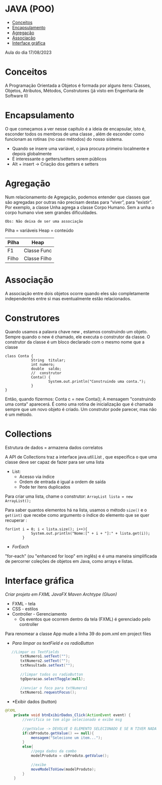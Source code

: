 # JAVA (POO)
  - [Conceitos](#conceitos)
  - [Encapsulamento](#encapsulamento)
  - [Agregação](#agregação)
  - [Associação](#associação)
  - [Interface gráfica](#interface-grafica)


Aula do dia 17/08/2023

# Conceitos

A Programação Orientada a Objetos é formada por alguns itens: Classes, Objetos, Atributos, Métodos, Construtores (já visto em Engenharia de Software II)

# Encapsulamento

O	que	começamos	a	ver	nesse	capítulo	é	a	ideia	de	encapsular,	isto	é,	esconder	todos	os	membros	de
uma	 classe	,	 além	 de	 esconder	 como	funcionam	 as	 rotinas	 (no	 caso	métodos)	 do
nosso	sistema.

* Quando se insere uma variável, o java procura primeiro localmente e depois globalmente
* É interessante o getters/setters serem públicos
* Alt + insert ->  Criação dos getters e setters

# Agregação

Num relacionamento de Agregação, podemos entender que classes que são agregadas por outras não precisam destas para “viver”, para “existir”. Por exemplo, a classe Unha agrega a classe Corpo Humano. Sem a unha o corpo humano vive sem grandes dificuldades.

````
Obs: Não deixa de ser uma associação
````


Pilha = variáveis
Heap = conteúdo

| Pilha          | Heap |
| -------------  | ------------- |
| F1             | Classe Func  |
| Filho          | Classe Filho  |


# Associação

A associação entre dois objetos ocorre quando eles são completamente independentes entre si mas eventualmente estão relacionados.

# Construtores

Quando	usamos	a	palavra	chave		new	,	estamos	construindo	um	objeto.	Sempre	quando	o		new		 é
chamado,	ele	executa	o	construtor	da	classe.	O	construtor	da	classe	é	um	bloco	declarado	com	o mesmo
nome	que	a	classe

    class Conta	{
				String	titular;
				int	numero;
				double	saldo;
				//	construtor
				Conta()	{
						System.out.println("Construindo	uma conta.");
				}
    }
Então,	quando	fizermos:
Conta	c	=	new	Conta();
A	mensagem	"construindo	uma	conta"	aparecerá.	É	como	uma	rotina	de	inicialização	que	é	chamada
sempre	que	um	novo	objeto	é	criado.	Um	construtor	pode	parecer,	mas	não	é	um	método.

# Collections

Estrutura de dados = armazena dados correlatos

A API de Collections traz a interface java.util.List , que especifica o que uma classe deve ser
capaz de fazer para ser uma lista

- List:
  - Acesso via índice
  - Ordem de entrada é igual a ordem de saída
  - Pode ter itens duplicados

Para criar uma lista, chame o construtor:  `ArrayList lista = new ArrayList();`

Para saber quantos elementos há na lista, usamos o método `size()` e o `get(int)` que recebe como argumento o índice do elemento que se quer
recuperar :
```
for(int i = 0; i < lista.size(); i++){
            System.out.println("Nome:[" + i + "]:" + lista.get(i));
        }
```

* *ForEach*

"for-each" (ou "enhanced for loop" em inglês) e é uma maneira simplificada de percorrer coleções de objetos em Java, como arrays e listas.

# Interface gráfica

*Criar projeto em FXML JavaFX Maven Archtype (Gluon)*

- FXML - tela
- CSS - estilos
- Controller - Gerenciamento
	- Os eventos que ocorrem dentro da tela (FXML) é gerenciado pelo controller

 Para renomear a classe App mude a linha 39 do pom.xml em project files

- *Para limpar os textField e os radioButton*

 ```java
	//Limpar os TextFields
        txtNumero1.setText("");
        txtNumero2.setText("");
        txtResultado.setText("");
        
        //limpar todos os radioButton
        tgOperacao.selectToggle(null);
        
        //enviar o foco para txtNumero1
        txtNumero1.requestFocus();
```

- *Exibir dados (button)
```java
@FXML
    private void btnExibirDados_Click(ActionEvent event) {
        //verifica se tem algo selecionado e exibe msg
        
        //getValue -> DEVOLVE O ELEMENTO SELECIONADO E SE N TIVER NADA == NULL
        if(cbProduto.getValue() == null){
            mensagem("Selecione um item...");
        }
        else{
            //pega dados da combo
            modelProduto = cbProduto.getValue();
            
            //exibe
            moveModelToView(modelProduto);
        }
    }
```
  
